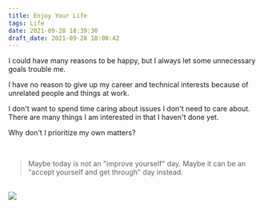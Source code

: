 ```yaml
---
title: Enjoy Your Life
tags: Life
date: 2021-09-28 18:39:30
draft_date: 2021-09-28 18:00:42
---
```


I could have many reasons to be happy, but I always let some unnecessary goals trouble me.

I have no reason to give up my career and technical interests because of unrelated people and things at work.

I don't want to spend time caring about issues I don't need to care about. There are many things I am interested in that I haven't done yet.

Why don't I prioritize my own matters?

<br>

> Maybe today is not an "improve yourself" day. Maybe it can be an "accept yourself and get through" day instead.

<br>

<img src="life.jpeg">
